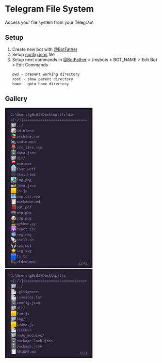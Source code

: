 # Telegram File System

Access your file system from your Telegram

## Setup

1. Create new bot with [@BotFather](https://botfather.t.me)
2. Setup [config.json](./config.json) file
3. Setup next commands in [@BotFather](https://botfather.t.me) > /mybots > BOT_NAME > Edit Bot > Edit Commands
    ```
    pwd - present working directory
    root - show parent directory
    home - goto home directory
    ```

## Gallery

![File Icons](./img/icon_preview.png)
![Example](./img/example_dir.png)
